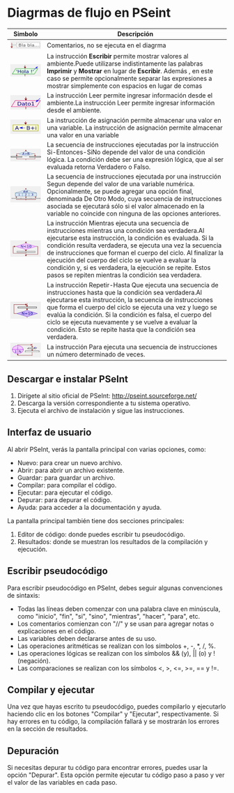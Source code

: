 # Diagrmas de flujo en PSeint
|Simbolo|Descripción|
|:-:|-|
|![comentario](img/comentario.png)|Comentarios, no se ejecuta en el diagrma|
|![escribir](img/escribir.png)| La instrucción __Escribir__ permite mostrar valores al ambiente.Puede utilizarse indistintamente las palabras __Imprimir__ y __Mostrar__ en lugar de __Escribir__. Además , en este caso se permite opcionalmente separar las expresiones a mostrar simplemente con espacios en lugar de comas|
|![leer](img/leer.png)|La instrucción Leer permite ingresar información desde el ambiente.La instrucción Leer permite ingresar información desde el ambiente.|
|![asignar](img/asignar.png)| La instrucción de asignación permite almacenar una valor en una variable. La instrucción de asignación permite almacenar una valor en una variable|
|![si-entonces](img/si-entonces.png)|La secuencia de instrucciones ejecutadas por la instrucción Si-Entonces-SiNo depende del valor de una condición lógica. La condición debe ser una expresión lógica, que al ser evaluada retorna Verdadero o Falso.|
|![segun](img/segun.png)| La secuencia de instrucciones ejecutada por una instrucción Segun depende del valor de una variable numérica. Opcionalmente, se puede agregar una opción final, denominada De Otro Modo, cuya secuencia de instrucciones asociada se ejecutará sólo si el valor almacenado en la variable no coincide con ninguna de las opciones anteriores.|
|![mientras](img/mientras.png)|La instrucción Mientras ejecuta una secuencia de instrucciones mientras una condición sea verdadera.Al ejecutarse esta instrucción, la condición es evaluada. Si la condición resulta verdadera, se ejecuta una vez la secuencia de instrucciones que forman el cuerpo del ciclo. Al finalizar la ejecución del cuerpo del ciclo se vuelve a evaluar la condición y, si es verdadera, la ejecución se repite. Estos pasos se repiten mientras la condición sea verdadera. |
|![repetir](img/repetir-mientras.png)|La instrucción Repetir-Hasta Que ejecuta una secuencia de instrucciones hasta que la condición sea verdadera.Al ejecutarse esta instrucción, la secuencia de instrucciones que forma el cuerpo del ciclo se ejecuta una vez y luego se evalúa la condición. Si la condición es falsa, el cuerpo del ciclo se ejecuta nuevamente y se vuelve a evaluar la condición. Esto se repite hasta que la condición sea verdadera. |
|![para](img/para.png)| La instrucción Para ejecuta una secuencia de instrucciones un número determinado de veces.|


## Descargar e instalar PSeInt

1. Dirígete al sitio oficial de PSeInt: http://pseint.sourceforge.net/
2. Descarga la versión correspondiente a tu sistema operativo.
3. Ejecuta el archivo de instalación y sigue las instrucciones.

## Interfaz de usuario

Al abrir PSeInt, verás la pantalla principal con varias opciones, como:

- Nuevo: para crear un nuevo archivo.
- Abrir: para abrir un archivo existente.
- Guardar: para guardar un archivo.
- Compilar: para compilar el código.
- Ejecutar: para ejecutar el código.
- Depurar: para depurar el código.
- Ayuda: para acceder a la documentación y ayuda.

La pantalla principal también tiene dos secciones principales:

1. Editor de código: donde puedes escribir tu pseudocódigo.
2. Resultados: donde se muestran los resultados de la compilación y ejecución.

## Escribir pseudocódigo

Para escribir pseudocódigo en PSeInt, debes seguir algunas convenciones de sintaxis:

- Todas las líneas deben comenzar con una palabra clave en minúscula, como "inicio", "fin", "si", "sino", "mientras", "hacer", "para", etc.
- Los comentarios comienzan con "//" y se usan para agregar notas o explicaciones en el código.
- Las variables deben declararse antes de su uso.
- Las operaciones aritméticas se realizan con los símbolos +, -, *, /, %.
- Las operaciones lógicas se realizan con los símbolos && (y), || (o) y ! (negación).
- Las comparaciones se realizan con los símbolos <, >, <=, >=, == y !=.

## Compilar y ejecutar

Una vez que hayas escrito tu pseudocódigo, puedes compilarlo y ejecutarlo haciendo clic en los botones "Compilar" y "Ejecutar", respectivamente. Si hay errores en tu código, la compilación fallará y se mostrarán los errores en la sección de resultados.

## Depuración

Si necesitas depurar tu código para encontrar errores, puedes usar la opción "Depurar". Esta opción permite ejecutar tu código paso a paso y ver el valor de las variables en cada paso.